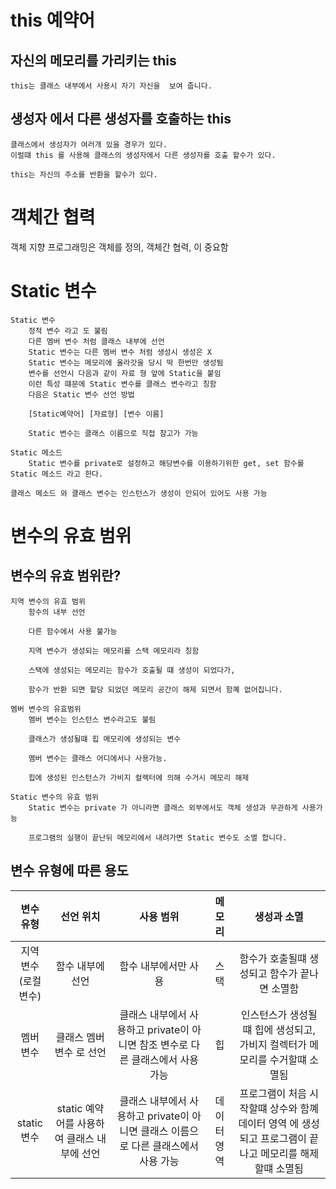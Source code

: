 # this 예약어

## 자신의 메모리를 가리키는 this
    this는 클래스 내부에서 사용시 자기 자신을  보여 줍니다.


## 생성자 에서 다른 생성자를 호출하는 this
    클래스에서 생성자가 여러개 있을 경우가 있다.
    이럴떄 this 를 사용해 클래스의 생성자에서 다른 생성자를 호출 할수가 있다.

    this는 자신의 주소를 반환을 할수가 있다.


# 객체간 협력

객체 지향 프로그래밍은 객체를 정의, 객체간 협력, 이 중요함


# Static 변수
    Static 변수
        정적 변수 라고 도 불림
        다른 멤버 변수 처럼 클래스 내부에 선언
        Static 변수는 다른 멤버 변수 처럼 생성시 생성은 X 
        Static 변수는 메모리에 올라갓을 당시 딱 한번만 생성됨
        변수를 선언시 다음과 같이 자료 형 앞에 Static을 붙임
        이런 특성 떄문에 Static 변수를 클래스 변수라고 칭함 
        다음은 Static 변수 선언 방법

        [Static예약어] [자료형] [변수 이름]

        Static 변수는 클래스 이름으로 직접 참고가 가능
    
    Static 메소드
        Static 변수를 private로 설정하고 해당변수를 이용하기위한 get, set 함수를 Static 메소드 라고 한다.

    클래스 메소드 와 클래스 변수는 인스턴스가 생성이 안되어 있어도 사용 가능 
# 변수의 유효 범위

## 변수의 유효 범위란?

    지역 변수의 유효 범위
        함수의 내부 선언
        
        다른 함수에서 사용 불가능
        
        지역 변수가 생성되는 메모리를 스택 메모리라 칭함
        
        스택에 생성되는 메모리는 함수가 호출될 떄 생성이 되었다가, 
        
        함수가 반환 되면 할당 되었던 메모리 공간이 해제 되면서 함꼐 없어집니다.

    멤버 변수의 유효범위
        멤버 변수는 인스턴스 변수라고도 불림
        
        클래스가 생성될떄 힙 메모리에 생성되는 변수
        
        멤버 변수는 클래스 어디에서나 사용가능.
        
        힙에 생성된 인스턴스가 가비지 컬렉터에 의해 수거시 메모리 해제

    Static 변수의 유효 범위
        Static 변수는 private 가 아니라면 클래스 외부에서도 객체 생성과 무관하게 사용가능

        프로그램의 실행이 끝난뒤 메모리에서 내려가면 Static 변수도 소멸 합니다.


## 변수 유형에 따른 용도

|변수 유형| 선언 위치 | 사용 범위 | 메모리 | 생성과 소멸|
|:---:|:---:|:---:|:---:|:---:|
| 지역 변수<br>(로컬 변수) |함수 내부에 선언|함수 내부에서만 사용| 스택 | 함수가 호출될떄 생성되고 함수가 끝나면 소멸함 |
| 멤버 변수 | 클래스 멤버변수 로 선언 | 클래스 내부에서 사용하고 private이 아니면 참조 변수로 다른 클래스에서 사용가능 | 힙 | 인스턴스가 생성될떄 힙에 생성되고, 가비지 컬렉터가 메모리를 수거할떄 소멸됨 |
| static 변수 | static 예약어를 사용하여 클래스 내부에 선언 | 클래스 내부에서 사용하고 private이 아니면 클래스 이름으로 다른 클래스에서 사용 가능 | 데이터 영역 | 프로그램이 처음 시작할떄 상수와 함꼐 데이터 영역 에 생성 되고 프로그램이 끝나고 메모리를 해제할떄 소멸됨 |


